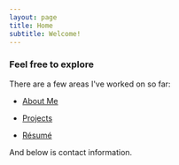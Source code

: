 ```yaml
---
layout: page
title: Home
subtitle: Welcome!
---
```


### Feel free to explore
There are a few areas I've worked on so far:
- [About Me](aboutMe.md)  

- [Projects](projects/index.html)

- [Résumé](assets/LuskeyResumeSummer2020_NO_PHONE.pdf)  


And below is contact information.